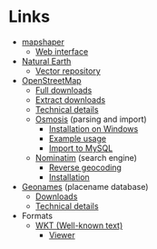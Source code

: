 # Links

 * [mapshaper](https://github.com/mbloch/mapshaper)
   * [Web interface](http://www.mapshaper.org/)
 * [Natural Earth](http://www.naturalearthdata.com/)
   * [Vector repository](https://github.com/nvkelso/natural-earth-vector)
 * [OpenStreetMap](https://www.openstreetmap.org/)
   * [Full downloads](http://planet.openstreetmap.org/)
   * [Extract downloads](http://download.geofabrik.de/)
   * [Technical details](http://download.geofabrik.de/technical.html)
   * [Osmosis](https://github.com/openstreetmap/osmosis) (parsing and import)
     * [Installation on Windows](http://wiki.openstreetmap.org/wiki/Osmosis/Quick_Install_%28Windows%29)
	 * [Example usage](http://wiki.openstreetmap.org/wiki/Osmosis#Example_usage)
	 * [Import to MySQL](https://github.com/oschrenk/osmosis-mysql)
   * [Nominatim](https://github.com/twain47/Nominatim) (search engine)
     * [Reverse geocoding](http://wiki.openstreetmap.org/wiki/Nominatim#Reverse_Geocoding_.2F_Address_lookup)
	 * [Installation](http://wiki.openstreetmap.org/wiki/Nominatim/Installation)
 * [Geonames](http://www.geonames.org/) (placename database)
   * [Downloads](http://download.geonames.org/export/dump/)
   * [Technical details](http://download.geonames.org/export/dump/readme.txt)
 * Formats
   * [WKT (Well-known text)](http://en.wikipedia.org/wiki/Well-known_text)
     * [Viewer](http://arthur-e.github.io/Wicket/sandbox-gmaps3.html)
